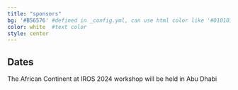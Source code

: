 ```yaml
---
title: "sponsors"
bg: '#B56576' #defined in _config.yml, can use html color like '#010101'
color: white  #text color
style: center
---
```



## Dates

The African Continent at IROS 2024 workshop will be held in Abu Dhabi
